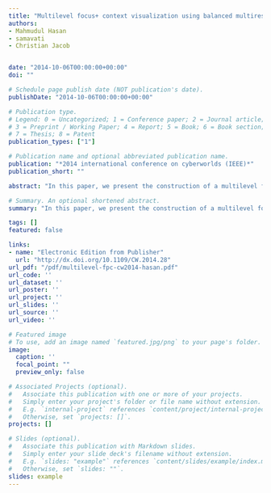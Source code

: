```yaml
---
title: "Multilevel focus+ context visualization using balanced multiresolution"
authors:
- Mahmudul Hasan
- samavati
- Christian Jacob


date: "2014-10-06T00:00:00+00:00"
doi: ""

# Schedule page publish date (NOT publication's date).
publishDate: "2014-10-06T00:00:00+00:00"

# Publication type.
# Legend: 0 = Uncategorized; 1 = Conference paper; 2 = Journal article;
# 3 = Preprint / Working Paper; 4 = Report; 5 = Book; 6 = Book section;
# 7 = Thesis; 8 = Patent
publication_types: ["1"]

# Publication name and optional abbreviated publication name.
publication: "*2014 international conference on cyberworlds (IEEE)*"
publication_short: ""

abstract: "In this paper, we present the construction of a multilevel focus context visualization framework for the navigation and exploration of large-scale 2D and 3D images. The presented framework utilizes a balanced multiresolution (BMR) technique supported by a balanced wavelet transform (BWT). This devised framework extends the mode of focus context visualization, where spatially separate magnification of regions of interest (ROIs) is performed, as opposed to in-place magnification. Each resulting visualization scenario resembles a tree structure, where the root constitutes the main context, each non-root internal node plays the dual roles of both focus and context, and each leaf solely represents a focus. We use the local multiresolution filters of quadratic B-spline to construct the BWT. Our developed prototype supports interactive manipulation of the visualization hierarchy, such as addition and deletion of ROIs and …"

# Summary. An optional shortened abstract.
summary: "In this paper, we present the construction of a multilevel focus context visualization framework for the navigation and exploration of large-scale 2D and 3D images. The presented framework utilizes a balanced multiresolution (BMR) technique supported by a balanced wavelet transform (BWT). This devised framework extends the mode of focus context visualization, where spatially separate magnification of regions of interest (ROIs) is performed, as opposed to in-place magnification. Each resulting vi..."

tags: []
featured: false

links:
- name: "Electronic Edition from Publisher"
  url: "http://dx.doi.org/10.1109/CW.2014.28"
url_pdf: "/pdf/multilevel-fpc-cw2014-hasan.pdf"
url_code: ''
url_dataset: ''
url_poster: ''
url_project: ''
url_slides: ''
url_source: ''
url_video: ''

# Featured image
# To use, add an image named `featured.jpg/png` to your page's folder. 
image:
  caption: ''
  focal_point: ""
  preview_only: false

# Associated Projects (optional).
#   Associate this publication with one or more of your projects.
#   Simply enter your project's folder or file name without extension.
#   E.g. `internal-project` references `content/project/internal-project/index.md`.
#   Otherwise, set `projects: []`.
projects: []

# Slides (optional).
#   Associate this publication with Markdown slides.
#   Simply enter your slide deck's filename without extension.
#   E.g. `slides: "example"` references `content/slides/example/index.md`.
#   Otherwise, set `slides: ""`.
slides: example
---
```

